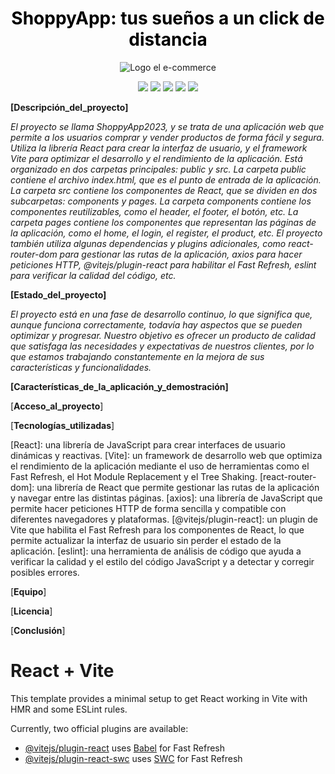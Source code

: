 <h1 align="center">
  <span style="color:black">ShoppyApp: tus sueños a un click de distancia</span>
</h1>

<div align="center">
  <img src="https://shoppy-app-nine.vercel.app/assets/logoShoppyApp-1584910d.svg" alt="Logo el e-commerce" />
</div>

<p align="center">
   <img src="https://img.shields.io/badge/STATUS-EN%20DESAROLLO-green">
   <img src="https://img.shields.io/github/issues/sanfosx/ShoppyApp">
   <img src="https://img.shields.io/github/stars/sanfosx/ShoppyApp">
   <img src="https://img.shields.io/github/forks/sanfosx/ShoppyApp">
   <img src="https://img.shields.io/github/license/sanfosx/ShoppyApp">
   </p>

**[Descripción_del_proyecto]**

*El proyecto se llama ShoppyApp2023, y se trata de una aplicación web que permite a los usuarios comprar y vender productos de forma fácil y segura.*
*Utiliza la librería React para crear la interfaz de usuario, y el framework Vite para optimizar el desarrollo y el rendimiento de la aplicación.*
*Está organizado en dos carpetas principales: public y src. La carpeta public contiene el archivo index.html, que es el punto de entrada de la aplicación. La carpeta src contiene los componentes de React, que se dividen en dos subcarpetas: components y pages. La carpeta components contiene los componentes reutilizables, como el header, el footer, el botón, etc. La carpeta pages contiene los componentes que representan las páginas de la aplicación, como el home, el login, el register, el product, etc.*
*El proyecto también utiliza algunas dependencias y plugins adicionales, como react-router-dom para gestionar las rutas de la aplicación, axios para hacer peticiones HTTP, @vitejs/plugin-react para habilitar el Fast Refresh, eslint para verificar la calidad del código, etc.*

**[Estado_del_proyecto]**

*El proyecto está en una fase de desarrollo continuo, lo que significa que, aunque funciona correctamente, todavía hay aspectos que se pueden optimizar y progresar. Nuestro objetivo es ofrecer un producto de calidad que satisfaga las necesidades y expectativas de nuestros clientes, por lo que estamos trabajando constantemente en la mejora de sus características y funcionalidades.*

**[Características_de_la_aplicación_y_demostración]**

[**Acceso_al_proyecto**]

[**Tecnologías_utilizadas**]

[React]: una librería de JavaScript para crear interfaces de usuario dinámicas y reactivas.
[Vite]: un framework de desarrollo web que optimiza el rendimiento de la aplicación mediante el uso de herramientas como el Fast Refresh, el Hot Module Replacement y el Tree Shaking.
[react-router-dom]: una librería de React que permite gestionar las rutas de la aplicación y navegar entre las distintas páginas.
[axios]: una librería de JavaScript que permite hacer peticiones HTTP de forma sencilla y compatible con diferentes navegadores y plataformas.
[@vitejs/plugin-react]: un plugin de Vite que habilita el Fast Refresh para los componentes de React, lo que permite actualizar la interfaz de usuario sin perder el estado de la aplicación.
[eslint]: una herramienta de análisis de código que ayuda a verificar la calidad y el estilo del código JavaScript y a detectar y corregir posibles errores.

[**Equipo**]

[**Licencia**]

[**Conclusión**]

# React + Vite

This template provides a minimal setup to get React working in Vite with HMR and some ESLint rules.

Currently, two official plugins are available:

- [@vitejs/plugin-react](https://github.com/vitejs/vite-plugin-react/blob/main/packages/plugin-react/README.md) uses [Babel](https://babeljs.io/) for Fast Refresh
- [@vitejs/plugin-react-swc](https://github.com/vitejs/vite-plugin-react-swc) uses [SWC](https://swc.rs/) for Fast Refresh

